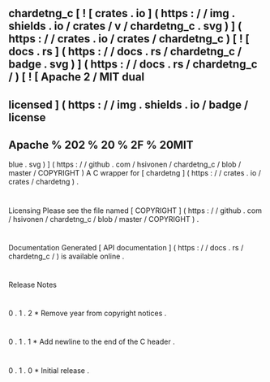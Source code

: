 #
chardetng_c
[
!
[
crates
.
io
]
(
https
:
/
/
img
.
shields
.
io
/
crates
/
v
/
chardetng_c
.
svg
)
]
(
https
:
/
/
crates
.
io
/
crates
/
chardetng_c
)
[
!
[
docs
.
rs
]
(
https
:
/
/
docs
.
rs
/
chardetng_c
/
badge
.
svg
)
]
(
https
:
/
/
docs
.
rs
/
chardetng_c
/
)
[
!
[
Apache
2
/
MIT
dual
-
licensed
]
(
https
:
/
/
img
.
shields
.
io
/
badge
/
license
-
Apache
%
202
%
20
%
2F
%
20MIT
-
blue
.
svg
)
]
(
https
:
/
/
github
.
com
/
hsivonen
/
chardetng_c
/
blob
/
master
/
COPYRIGHT
)
A
C
wrapper
for
[
chardetng
]
(
https
:
/
/
crates
.
io
/
crates
/
chardetng
)
.
#
#
Licensing
Please
see
the
file
named
[
COPYRIGHT
]
(
https
:
/
/
github
.
com
/
hsivonen
/
chardetng_c
/
blob
/
master
/
COPYRIGHT
)
.
#
#
Documentation
Generated
[
API
documentation
]
(
https
:
/
/
docs
.
rs
/
chardetng_c
/
)
is
available
online
.
#
#
Release
Notes
#
#
#
0
.
1
.
2
*
Remove
year
from
copyright
notices
.
#
#
#
0
.
1
.
1
*
Add
newline
to
the
end
of
the
C
header
.
#
#
#
0
.
1
.
0
*
Initial
release
.
